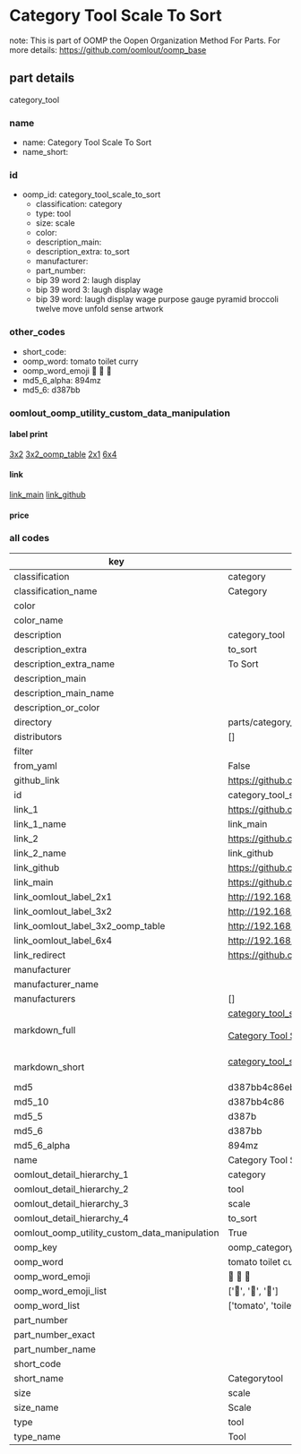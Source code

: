 # Category Tool Scale To Sort  

note: This is part of OOMP the Oopen Organization Method For Parts. For more details: https://github.com/oomlout/oomp_base

##  part details
  



category_tool



### name
* name: Category Tool Scale To Sort
* name_short: 
### id
* oomp_id: category_tool_scale_to_sort
  * classification: category
  * type: tool
  * size: scale
  * color: 
  * description_main: 
  * description_extra: to_sort
  * manufacturer: 
  * part_number: 
  * bip 39 word 2: laugh display
  * bip 39 word 3: laugh display wage
  * bip 39 word: laugh display wage purpose gauge pyramid broccoli twelve move unfold sense artwork

### other_codes
* short_code: 
* oomp_word: tomato toilet curry
* oomp_word_emoji :tomato: :toilet: :curry:
* md5_6_alpha: 894mz
* md5_6: d387bb






### oomlout_oomp_utility_custom_data_manipulation
#### label print
[3x2](http://192.168.1.245:1112/?label=oomp%20894mz)
[3x2_oomp_table](http://192.168.1.108:1112/?label=oomp%20894mz)
[2x1](http://192.168.1.242:1112/?label=oomp%20894mz)
[6x4](http://192.168.1.55:1112/?label=oomp%20894mz)    

#### link

[link_main](https://github.com/oomlout/oomlout_oomp_version_1_messy/tree/main/parts/category_tool_scale_to_sort) [link_github](https://github.com/oomlout/oomlout_oomp_version_1_messy/tree/main/parts/category_tool_scale_to_sort)                             

#### price







### all codes 
| key | value |  
| --- | --- |  
| classification | category |  
| classification_name | Category |  
| color |  |  
| color_name |  |  
| description | category_tool |  
| description_extra | to_sort |  
| description_extra_name | To Sort |  
| description_main |  |  
| description_main_name |  |  
| description_or_color |   |  
| directory | parts/category_tool_scale_to_sort |  
| distributors | [] |  
| filter |  |  
| from_yaml | False |  
| github_link | https://github.com/oomlout/oomlout_oomp_part_src/tree/main/parts/category_tool_scale_to_sort |  
| id | category_tool_scale_to_sort |  
| link_1 | https://github.com/oomlout/oomlout_oomp_version_1_messy/tree/main/parts/category_tool_scale_to_sort |  
| link_1_name | link_main |  
| link_2 | https://github.com/oomlout/oomlout_oomp_version_1_messy/tree/main/parts/category_tool_scale_to_sort |  
| link_2_name | link_github |  
| link_github | https://github.com/oomlout/oomlout_oomp_version_1_messy/tree/main/parts/category_tool_scale_to_sort |  
| link_main | https://github.com/oomlout/oomlout_oomp_version_1_messy/tree/main/parts/category_tool_scale_to_sort |  
| link_oomlout_label_2x1 | http://192.168.1.242:1112/?label=oomp%20894mz |  
| link_oomlout_label_3x2 | http://192.168.1.245:1112/?label=oomp%20894mz |  
| link_oomlout_label_3x2_oomp_table | http://192.168.1.108:1112/?label=oomp%20894mz |  
| link_oomlout_label_6x4 | http://192.168.1.55:1112/?label=oomp%20894mz |  
| link_redirect | https://github.com/oomlout/oomlout_oomp_version_1_messy/tree/main/parts/category_tool_scale_to_sort |  
| manufacturer |  |  
| manufacturer_name |  |  
| manufacturers | [] |  
| markdown_full | [category_tool_scale_to_sort](none)<br>[](none)<br>[Category Tool Scale To Sort](none)<br><br> |  
| markdown_short | [category_tool_scale_to_sort](none)<br><br> |  
| md5 | d387bb4c86eb038ebc304ae7ec4fe3ec |  
| md5_10 | d387bb4c86 |  
| md5_5 | d387b |  
| md5_6 | d387bb |  
| md5_6_alpha | 894mz |  
| name | Category Tool Scale To Sort |  
| oomlout_detail_hierarchy_1 | category |  
| oomlout_detail_hierarchy_2 | tool |  
| oomlout_detail_hierarchy_3 | scale |  
| oomlout_detail_hierarchy_4 | to_sort |  
| oomlout_oomp_utility_custom_data_manipulation | True |  
| oomp_key | oomp_category_tool_scale_to_sort |  
| oomp_word | tomato toilet curry |  
| oomp_word_emoji | :tomato: :toilet: :curry: |  
| oomp_word_emoji_list | [':tomato:', ':toilet:', ':curry:'] |  
| oomp_word_list | ['tomato', 'toilet', 'curry'] |  
| part_number |  |  
| part_number_exact |  |  
| part_number_name |  |  
| short_code |  |  
| short_name | Categorytool |  
| size | scale |  
| size_name | Scale |  
| type | tool |  
| type_name | Tool |  

